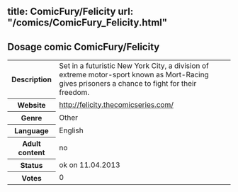 title: ComicFury/Felicity
url: "/comics/ComicFury_Felicity.html"
---
Dosage comic ComicFury/Felicity
-----------------------------------------

<table class="comicinfo">
<tr>
<th>Description</th><td>Set in a futuristic New York City, a division of extreme motor-sport known as Mort-Racing gives prisoners a chance to fight for their freedom.</td>
</tr>
<tr>
<th>Website</th><td><a href="http://felicity.thecomicseries.com/">http://felicity.thecomicseries.com/</a></td>
</tr>
<tr>
<th>Genre</th><td>Other</td>
</tr>
<tr>
<th>Language</th><td>English</td>
</tr>
<tr>
<th>Adult content</th><td>no</td>
</tr>
<tr>
<th>Status</th><td>ok on 11.04.2013</td>
</tr>
<tr>
<th>Votes</th><td>0</div></td>
</tr>
</table>
